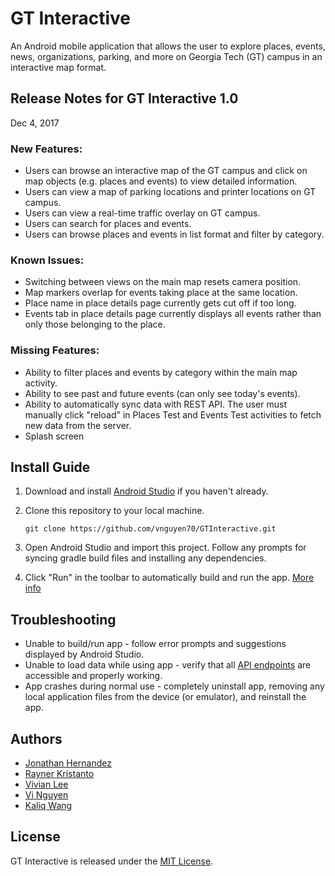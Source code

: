 # GT Interactive
An Android mobile application that allows the user to explore places, events, news, organizations, parking, and more on Georgia Tech (GT) campus in an interactive map format.

## Release Notes for GT Interactive 1.0

Dec 4, 2017

### New Features:
- Users can browse an interactive map of the GT campus and click on map objects (e.g. places and events) to view detailed information.
- Users can view a map of parking locations and printer locations on GT campus.
- Users can view a real-time traffic overlay on GT campus.
- Users can search for places and events.
- Users can browse places and events in list format and filter by category.

### Known Issues:
- Switching between views on the main map resets camera position.
- Map markers overlap for events taking place at the same location.
- Place name in place details page currently gets cut off if too long.
- Events tab in place details page currently displays all events rather than only those belonging to the place.

### Missing Features:
- Ability to filter places and events by category within the main map activity.
- Ability to see past and future events (can only see today's events).
- Ability to automatically sync data with REST API. The user must manually click "reload" in Places Test and Events Test activities to fetch new data from the server.
- Splash screen
    
## Install Guide

1. Download and install [Android Studio](https://developer.android.com/studio/index.html) if you haven't already.

2. Clone this repository to your local machine.

    ```
    git clone https://github.com/vnguyen70/GTInteractive.git
    ```

3. Open Android Studio and import this project. Follow any prompts for syncing gradle build files and installing any dependencies.

4. Click "Run" in the toolbar to automatically build and run the app. [More info](https://developer.android.com/training/basics/firstapp/running-app.html)

## Troubleshooting

- Unable to build/run app - follow error prompts and suggestions displayed by Android Studio.
- Unable to load data while using app - verify that all [API endpoints](https://gtapp-api.rnoc.gatech.edu/docs/index.html) are accessible and properly working.
- App crashes during normal use - completely uninstall app, removing any local application files from the device (or emulator), and reinstall the app.

## Authors

- [Jonathan Hernandez](https://github.com/Jonathan-Hernandez14)
- [Rayner Kristanto](https://github.com/RaynerKristanto)
- [Vivian Lee](https://github.com/cmvivianlee)
- [Vi Nguyen](https://github.com/vnguyen70)
- [Kaliq Wang](https://github.com/kaliqwang)

## License

GT Interactive is released under the [MIT License](https://opensource.org/licenses/MIT).
